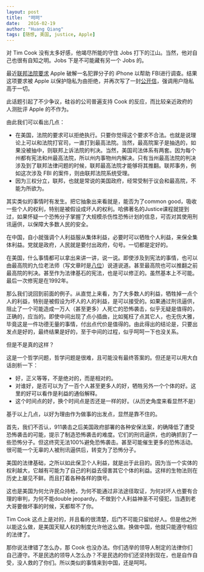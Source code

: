 ```yaml
---
layout: post
title:  "呵呵"
date:   2016-02-19
author: "Huang Qiang"
tags: [随想, 美国, justice, Apple]
---
```


对 Tim Cook 没有太多好感，他竭尽所能的守住 Jobs 打下的江山。当然，他对自己也很有自知之明。Jobs 下是不可能藏有另一个 Jobs 的。

最近[联邦法院要求][1] Apple 破解一名犯罪分子的 iPhone 以帮助 FBI进行调查。结果这项要求被 Apple 以保护隐私为由拒绝，并再次写了一封[公开信][2]，强调用户隐私高于一切。

此话题引起了不少争议，硅谷的公司普遍支持 Cook 的反应，而比较亲近政府的人测批评 Apple 的不作为。

由此我们可以看出几点：

* 在美国，法院的要求可以拒绝执行。只要你觉得这个要求不合法。也就是说理论上可以和法院打官司，一直打到最高法院。当然，最高院案子是抽选的，如果没被抽中，则联邦上诉法院的判决。当然，美国司法体系有两套。因为每个州都有宪法和州最高法院，所以州内事物州内解决。只有当州最高法院的判决涉及到了联邦法律问题的时候，联邦最高法院才能够将其推翻。联邦事务，例如这次涉及 FBI 的案件，则由联邦法院系统受理。
* 因为三权分立，联邦，也就是常说的美国政府，经常受制于议会和最高院，不能为所欲为。

其实类似的事情时有发生。把它抽象出来看就是，能否为了common good，吸收一些个人的权利，特别是被假设成坏人的权利。哈佛著名的Justice课程就提到过，如果怀疑一个恐怖分子掌握了大规模杀伤性恐怖计划的信息，可否对其使用刑讯逼供，以保障大多数人民的安全。

在中国，自小就强调个人利益服从集体利益，必要时可以牺牲个人利益，来保全集体利益。党就是政府，人民就是要付出政府，句号。一切都是定好的。

在美国，什么事情都可以拿出来讲一讲，说一说。即使涉及到宪法的事情，也可以由最高院的九位老法师（写文章时是[八位][3]）说道说道。甚至最高院也可以推翻之前最高院的判决。甚至作为法律基石的宪法，也是可以修正的。虽然基本上不可能。最后一次修宪是在1992年。

那么我们说回到前面的例子。从直觉上来看，为了大多数人的利益，牺牲掉一点个人的利益，特别是被假设为坏人的人的利益，是可以接受的。如果通过刑讯逼供，阻止了一个可能造成一万人（甚至更多）人死亡的恐怖袭击，似乎无疑是值得的，正确的，应当的。即使中间出现了点小插曲，比如冤枉了点其它人，也无伤大雅，毕竟这是一件功德无量的事情，付出点代价是值得的。由此得出的结论是，只要出发点是好的，最终结果是好的，至于中间的过程，似乎呵呵一下也没关系。

但是不是真的这样？

这是一个哲学问题，哲学问题是很难，且可能没有最终答案的。但还是可以用大白话剖析一下：

* 好，正义等等，不是绝对的，而是相对的。
* 对谁好，是否可以为了一百个人甚至更多人的好，牺牲另外一个个体的好。这里的好可以看作是利益的通俗解释。
* 这个时间点的好，换个时间点是否还是一样的好。（从历史角度来看显然不是）

基于以上几点，以好为理由作为做事的出发点，显然是靠不住的。

首先，我们不否认，911袭击之后美国政府部署的各种安保法案，的确降低了遭受恐怖袭击的可能，提示了制造恐怖袭击的难度。它们的刑讯逼供，也的确抓到了一些恐怖分子。但这终究无法100%避免恐怖袭击。甚至可能催生更多的恐怖活动。很可能一个无辜的人被刑讯逼供后，转变为了恐怖分子。

美国的法律基础，之所以如此保卫个人利益，就是出于此目的。因为当一个实体的权利越大，它越有可能为了自己的利益去侵害其它个体的利益。这样的生物法则在历史上屡见不鲜。而且打着各种各样的旗号。

这也是美国为何允许民众持枪，为何不能通过非法途径取证，为何对坏人也要有合理的审判，为何不能double jeopardy。不做到个人利益神圣不可侵犯，当遇到老大哥要做坏事的时候，天都帮不了你。

Tim Cook 这点上是对的，并且看的很清楚，后门不可能只留给好人。但是他之所以能这么做，是美国天赋人权的制度允许他这么做。换做中国，他就只能遵守相应的法律了。

那你说法律错了怎么办，那 Cook 也没办法。你们选举的领导人制定的法律你们自己遵守。不是民选的领导人怎么办？不是民选的你们还坚持到现在，也是自作自受，没人救的了你们。所以类似的事情来到中国，还是呵呵。

[1]:http://www.nytimes.com/2016/02/18/technology/apple-timothy-cook-fbi-san-bernardino.html
[2]:http://www.apple.com/customer-letter/
[3]:http://www.nytimes.com/2016/02/14/us/antonin-scalia-death.html